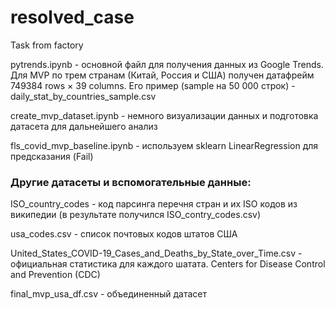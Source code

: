 # resolved_case
Task from factory

pytrends.ipynb - основной файл для получения данных из Google Trends. Для MVP по трем странам (Китай, Россия и США) получен датафрейм 749384 rows × 39 columns. Его пример (sample на 50 000 строк) - daily_stat_by_countries_sample.csv

create_mvp_dataset.ipynb - немного визуализации данных и подготовка датасета для дальнейшего анализ

fls_covid_mvp_baseline.ipynb - используем sklearn LinearRegression для предсказания (Fail)

### Другие датасеты и вспомогательные данные:
ISO_country_codes - код парсинга перечня стран и их ISO кодов из википедии (в результате получился ISO_contry_codes.csv)

usa_codes.csv - список почтовых кодов штатов США

United_States_COVID-19_Cases_and_Deaths_by_State_over_Time.csv - официальная статистика для каждого шатата. Centers for Disease Control and Prevention (CDC)

final_mvp_usa_df.csv - объединенный датасет
